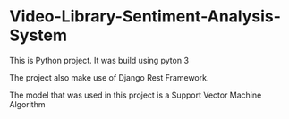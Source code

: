 # Video-Library-Sentiment-Analysis-System

This is Python project. It was build using pyton 3

The project also make use of Django Rest Framework.

The model that was used in this project is a Support Vector Machine Algorithm
